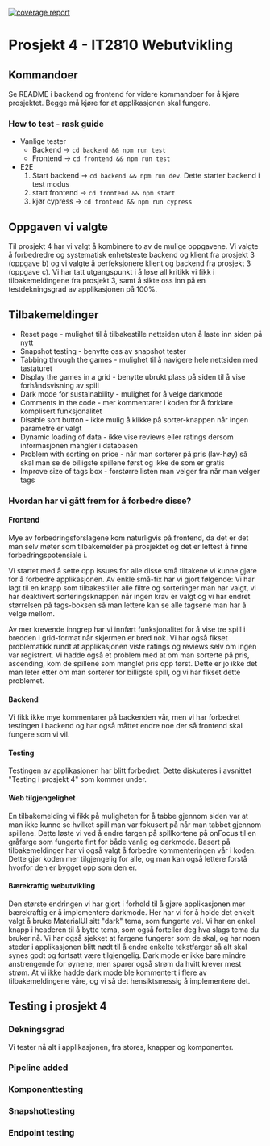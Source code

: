 [![coverage report](https://gitlab.stud.idi.ntnu.no/it2810-h22/Team-29/project_4/badges/main/coverage.svg)](https://gitlab.stud.idi.ntnu.no/it2810-h22/Team-29/project_4/-/commits/main) 

# Prosjekt 4 - IT2810 Webutvikling

## Kommandoer

Se README i backend og frontend for videre kommandoer for å kjøre prosjektet. Begge må kjøre for at applikasjonen skal fungere.

### How to test - rask guide

* Vanlige tester
    - Backend -> `cd backend && npm run test`
    - Frontend -> `cd frontend && npm run test`
* E2E
    1. Start backend -> `cd backend && npm run dev`. Dette starter backend i test modus
    2. start frontend -> `cd frontend && npm start`
    3. kjør cypress -> `cd frontend && npm run cypress`


## Oppgaven vi valgte 
Til prosjekt 4 har vi valgt å kombinere to av de mulige oppgavene. Vi valgte å forbedredre og systematisk enhetsteste backend og klient fra prosjekt 3 (oppgave b) og vi valgte å perfeksjonere klient og backend fra prosjekt 3 (oppgave c). Vi har tatt utgangspunkt i å løse all kritikk vi fikk i tilbakemeldingene fra prosjekt 3, samt å sikte oss inn på en testdekningsgrad av applikasjonen på 100%. 

## Tilbakemeldinger

* Reset page - mulighet til å tilbakestille nettsiden uten å laste inn siden på nytt
* Snapshot testing - benytte oss av snapshot tester
* Tabbing through the games - mulighet til å navigere hele nettsiden med tastaturet
* Display the games in a grid - benytte ubrukt plass på siden til å vise forhåndsvisning av spill
* Dark mode for sustainability - mulighet for å velge darkmode
* Comments in the code - mer kommentarer i koden for å forklare komplisert funksjonalitet
* Disable sort button - ikke mulig å klikke på sorter-knappen når ingen parametre er valgt
* Dynamic loading of data - ikke vise reviews eller ratings dersom informasjonen mangler i databasen
* Problem with sorting on price - når man sorterer på pris (lav-høy) så skal man se de billigste spillene først og ikke de som er gratis
* Improve size of tags box - forstørre listen man velger fra når man velger tags

### Hvordan har vi gått frem for å forbedre disse?

#### Frontend
Mye av forbedringsforslagene kom naturligvis på frontend, da det er det man selv møter som tilbakemelder 
på prosjektet og det er lettest å finne forbedringspotensiale i. 

Vi startet med å sette opp issues for alle disse små tiltakene vi kunne gjøre for å forbedre applikasjonen. Av enkle små-fix har vi gjort følgende: Vi har lagt til en knapp som tilbakestiller alle filtre og sorteringer man har valgt, vi har deaktivert sorteringsknappen når ingen krav er valgt og vi har endret størrelsen på tags-boksen så man lettere kan se alle tagsene man har å velge mellom.

Av mer krevende inngrep har vi innført funksjonalitet for å vise tre spill i bredden i grid-format når skjermen er bred nok. Vi har også fikset problematikk rundt at applikasjonen viste ratings og reviews selv om ingen var registrert. Vi hadde også et problem med at om man sorterte på pris, ascending, kom de spillene som manglet pris opp først. Dette er jo ikke det man leter etter om man sorterer for billigste spill, og vi har fikset dette problemet. 

#### Backend
Vi fikk ikke mye kommentarer på backenden vår, men vi har forbedret testingen i backend og har også måttet endre noe der så frontend skal fungere som vi vil. 

#### Testing
Testingen av applikasjonen har blitt forbedret. Dette diskuteres i avsnittet "Testing i prosjekt 4" som kommer under.

#### Web tilgjengelighet
En tilbakemelding vi fikk på muligheten for å tabbe gjennom siden var at man ikke kunne se hvilket spill man var fokusert på når man tabbet gjennom spillene. Dette løste vi ved å endre fargen på spillkortene på onFocus til en gråfarge som fungerte fint for både vanlig og darkmode. Basert på tilbakemeldinger har vi også valgt å forbedre kommenteringen vår i koden. Dette gjør koden mer tilgjengelig for alle, og man kan også lettere forstå hvorfor den er bygget opp som den er. 

#### Bærekraftig webutvikling
Den største endringen vi har gjort i forhold til å gjøre applikasjonen mer bærekraftig er å implementere darkmode. Her har vi for å holde det enkelt valgt å bruke MaterialUI sitt "dark" tema, som fungerte vel. Vi har en enkel knapp i headeren til å bytte tema, som også forteller deg hva slags tema du bruker nå. Vi har også sjekket at fargene fungerer som de skal, og har noen steder i applikasjonen blitt nødt til å endre enkelte tekstfarger så alt skal synes godt og fortsatt være tilgjengelig. Dark mode er ikke bare mindre anstrengende for øynene, men sparer også strøm da hvitt krever mest strøm. At vi ikke hadde dark mode ble kommentert i flere av tilbakemeldingene våre, og vi så det hensiktsmessig å implementere det.  

## Testing i prosjekt 4

### Dekningsgrad
Vi tester nå alt i applikasjonen, fra stores, knapper og komponenter. 

### Pipeline added 

### Komponenttesting

### Snapshottesting

### Endpoint testing
